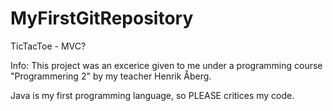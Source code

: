 # MyFirstGitRepository
TicTacToe - MVC?

Info: This project was an excerice given to me under a programming course "Programmering 2" by my teacher Henrik Åberg. 

Java is my first programming language, so PLEASE critices my code.
